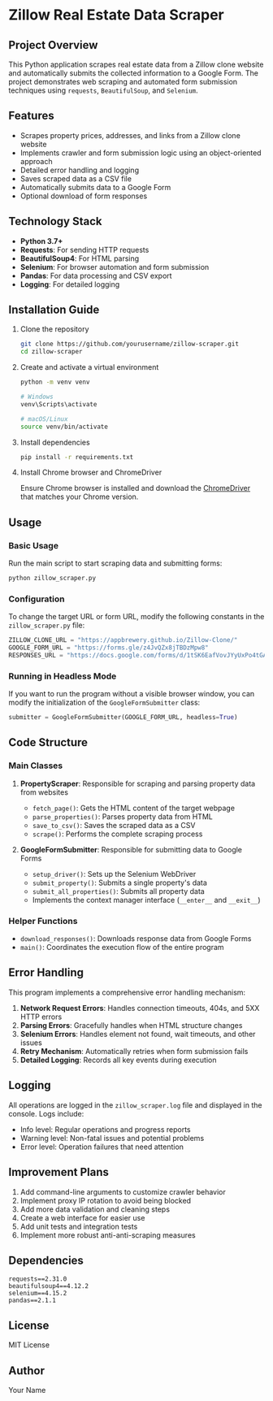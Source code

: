 # Zillow Real Estate Data Scraper

## Project Overview

This Python application scrapes real estate data from a Zillow clone website and automatically submits the collected information to a Google Form. The project demonstrates web scraping and automated form submission techniques using `requests`, `BeautifulSoup`, and `Selenium`.

## Features

- Scrapes property prices, addresses, and links from a Zillow clone website
- Implements crawler and form submission logic using an object-oriented approach
- Detailed error handling and logging
- Saves scraped data as a CSV file
- Automatically submits data to a Google Form
- Optional download of form responses

## Technology Stack

- **Python 3.7+**
- **Requests**: For sending HTTP requests
- **BeautifulSoup4**: For HTML parsing
- **Selenium**: For browser automation and form submission
- **Pandas**: For data processing and CSV export
- **Logging**: For detailed logging

## Installation Guide

1. Clone the repository
   ```bash
   git clone https://github.com/yourusername/zillow-scraper.git
   cd zillow-scraper
   ```

2. Create and activate a virtual environment
   ```bash
   python -m venv venv
   
   # Windows
   venv\Scripts\activate
   
   # macOS/Linux
   source venv/bin/activate
   ```

3. Install dependencies
   ```bash
   pip install -r requirements.txt
   ```

4. Install Chrome browser and ChromeDriver
   
   Ensure Chrome browser is installed and download the [ChromeDriver](https://sites.google.com/chromium.org/driver/) that matches your Chrome version.

## Usage

### Basic Usage

Run the main script to start scraping data and submitting forms:

```bash
python zillow_scraper.py
```

### Configuration

To change the target URL or form URL, modify the following constants in the `zillow_scraper.py` file:

```python
ZILLOW_CLONE_URL = "https://appbrewery.github.io/Zillow-Clone/"
GOOGLE_FORM_URL = "https://forms.gle/z4JvQZx8jTBDzMpw8"
RESPONSES_URL = "https://docs.google.com/forms/d/1tSK6EafVovJYyUxPo4tGAGosrzZtcElg7V6d5-Z0Z0g/edit?pli=1#responses"
```

### Running in Headless Mode

If you want to run the program without a visible browser window, you can modify the initialization of the `GoogleFormSubmitter` class:

```python
submitter = GoogleFormSubmitter(GOOGLE_FORM_URL, headless=True)
```

## Code Structure

### Main Classes

1. **PropertyScraper**: Responsible for scraping and parsing property data from websites
   - `fetch_page()`: Gets the HTML content of the target webpage
   - `parse_properties()`: Parses property data from HTML
   - `save_to_csv()`: Saves the scraped data as a CSV
   - `scrape()`: Performs the complete scraping process

2. **GoogleFormSubmitter**: Responsible for submitting data to Google Forms
   - `setup_driver()`: Sets up the Selenium WebDriver
   - `submit_property()`: Submits a single property's data
   - `submit_all_properties()`: Submits all property data
   - Implements the context manager interface (`__enter__` and `__exit__`)

### Helper Functions

- `download_responses()`: Downloads response data from Google Forms
- `main()`: Coordinates the execution flow of the entire program

## Error Handling

This program implements a comprehensive error handling mechanism:

1. **Network Request Errors**: Handles connection timeouts, 404s, and 5XX HTTP errors
2. **Parsing Errors**: Gracefully handles when HTML structure changes
3. **Selenium Errors**: Handles element not found, wait timeouts, and other issues
4. **Retry Mechanism**: Automatically retries when form submission fails
5. **Detailed Logging**: Records all key events during execution

## Logging

All operations are logged in the `zillow_scraper.log` file and displayed in the console. Logs include:

- Info level: Regular operations and progress reports
- Warning level: Non-fatal issues and potential problems
- Error level: Operation failures that need attention

## Improvement Plans

1. Add command-line arguments to customize crawler behavior
2. Implement proxy IP rotation to avoid being blocked
3. Add more data validation and cleaning steps
4. Create a web interface for easier use
5. Add unit tests and integration tests
6. Implement more robust anti-anti-scraping measures

## Dependencies

```
requests==2.31.0
beautifulsoup4==4.12.2
selenium==4.15.2
pandas==2.1.1
```

## License

MIT License

## Author

Your Name

